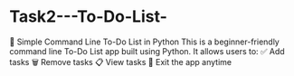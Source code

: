 # Task2---To-Do-List-
📝 Simple Command Line To-Do List in Python  This is a beginner-friendly command line To-Do List app built using Python. It allows users to:  ✅ Add tasks  🗑️ Remove tasks  📋 View tasks  🚪 Exit the app anytime
